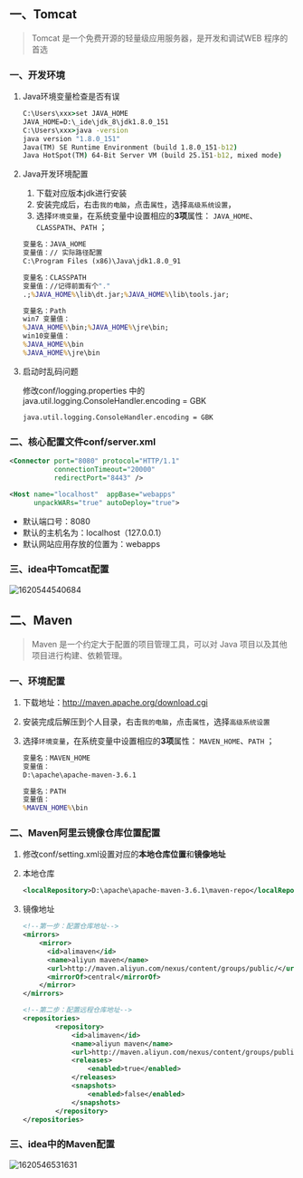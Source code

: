 ## 一、Tomcat

>  Tomcat 是一个免费开源的轻量级应用服务器，是开发和调试WEB 程序的首选

### 一、开发环境

1. Java环境变量检查是否有误

   ~~~cmd
   C:\Users\xxx>set JAVA_HOME
   JAVA_HOME=D:\_ide\jdk_8\jdk1.8.0_151
   C:\Users\xxx>java -version
   java version "1.8.0_151"
   Java(TM) SE Runtime Environment (build 1.8.0_151-b12)
   Java HotSpot(TM) 64-Bit Server VM (build 25.151-b12, mixed mode)
   ~~~

2. Java开发环境配置

   1. 下载对应版本jdk进行安装
   2. 安装完成后，右击`我的电脑`，点击`属性`，选择`高级系统设置`，
   3. 选择`环境变量`，在系统变量中设置相应的**3项**属性： `JAVA_HOME`、`CLASSPATH`、`PATH` ； 

   ~~~cmd
   变量名：JAVA_HOME
   变量值：// 实际路径配置
   C:\Program Files (x86)\Java\jdk1.8.0_91        				
   
   变量名：CLASSPATH
   变量值：//记得前面有个"."
   .;%JAVA_HOME%\lib\dt.jar;%JAVA_HOME%\lib\tools.jar;         
   
   变量名：Path
   win7 变量值：
   %JAVA_HOME%\bin;%JAVA_HOME%\jre\bin;
   win10变量值：
   %JAVA_HOME%\bin
   %JAVA_HOME%\jre\bin
   ~~~

3. 启动时乱码问题

   修改conf/logging.properties 中的 java.util.logging.ConsoleHandler.encoding = GBK 

   ~~~properties
   java.util.logging.ConsoleHandler.encoding = GBK
   ~~~

### 二、核心配置文件conf/server.xml

~~~xml
<Connector port="8080" protocol="HTTP/1.1"
           connectionTimeout="20000"
           redirectPort="8443" />

<Host name="localhost"  appBase="webapps"
      unpackWARs="true" autoDeploy="true">
~~~

- 默认端口号：8080
- 默认的主机名为：localhost（127.0.0.1）
- 默认网站应用存放的位置为：webapps

### 三、idea中Tomcat配置

![1620544540684](https://img-blog.csdnimg.cn/20210509160004183.png?x-oss-process=image/watermark,type_ZmFuZ3poZW5naGVpdGk,shadow_10,text_aHR0cHM6Ly9ibG9nLmNzZG4ubmV0L3FxXzQyODI5ODM1,size_16,color_FFFFFF,t_70#pic_center)

## 二、Maven

> Maven 是一个约定大于配置的项目管理工具，可以对 Java 项目以及其他项目进行构建、依赖管理。

### 一、环境配置

1. 下载地址：http://maven.apache.org/download.cgi 

2. 安装完成后解压到个人目录，右击`我的电脑`，点击`属性`，选择`高级系统设置`

3. 选择`环境变量`，在系统变量中设置相应的**3项**属性： `MAVEN_HOME`、`PATH` ； 

   ~~~cmd
   变量名：MAVEN_HOME
   变量值：
   D:\apache\apache-maven-3.6.1     				
   
   变量名：PATH
   变量值：
   %MAVEN_HOME%\bin  
   ~~~

### 二、Maven阿里云镜像仓库位置配置

1. 修改conf/setting.xml设置对应的**本地仓库位置**和**镜像地址**

2. 本地仓库

   ~~~xml
   <localRepository>D:\apache\apache-maven-3.6.1\maven-repo</localRepository>
   ~~~

3. 镜像地址

   ~~~xml
   <!--第一步：配置仓库地址-->
   <mirrors>
       <mirror>
         <id>alimaven</id>
         <name>aliyun maven</name>
         <url>http://maven.aliyun.com/nexus/content/groups/public/</url>
         <mirrorOf>central</mirrorOf>        
       </mirror>
   </mirrors>
   
   <!--第二步：配置远程仓库地址-->
   <repositories>  
           <repository>  
               <id>alimaven</id>  
               <name>aliyun maven</name>  
               <url>http://maven.aliyun.com/nexus/content/groups/public/</url>  
               <releases>  
                   <enabled>true</enabled>  
               </releases>  
               <snapshots>  
                   <enabled>false</enabled>  
               </snapshots>  
           </repository>  
   </repositories>
   ~~~

### 三、idea中的Maven配置

![1620546531631](https://img-blog.csdnimg.cn/20210509160027804.png?x-oss-process=image/watermark,type_ZmFuZ3poZW5naGVpdGk,shadow_10,text_aHR0cHM6Ly9ibG9nLmNzZG4ubmV0L3FxXzQyODI5ODM1,size_16,color_FFFFFF,t_70#pic_center)